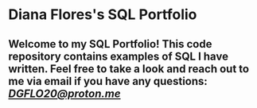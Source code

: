 # Diana Flores's SQL Portfolio

## Welcome to my SQL Portfolio! This code repository contains examples of SQL I have written. Feel free to take a look and reach out to me via email if you have any questions: *DGFLO20@proton.me*
